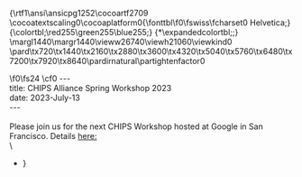{\rtf1\ansi\ansicpg1252\cocoartf2709
\cocoatextscaling0\cocoaplatform0{\fonttbl\f0\fswiss\fcharset0 Helvetica;}
{\colortbl;\red255\green255\blue255;}
{\*\expandedcolortbl;;}
\margl1440\margr1440\vieww26740\viewh21060\viewkind0
\pard\tx720\tx1440\tx2160\tx2880\tx3600\tx4320\tx5040\tx5760\tx6480\tx7200\tx7920\tx8640\pardirnatural\partightenfactor0

\f0\fs24 \cf0 ---\
title: CHIPS Alliance Spring Workshop 2023\
date: 2023-July-13\
---\
\
Please join us for the next CHIPS Workshop hosted at Google in San Francisco. Details [here: ](https://events.linuxfoundation.org/chips-biannual-technology-update/)\
\
- }